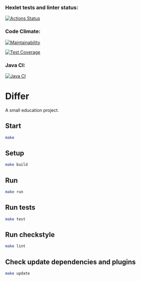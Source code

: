 ### Hexlet tests and linter status:
[![Actions Status](https://github.com/g0al/java-project-71/actions/workflows/hexlet-check.yml/badge.svg)](https://github.com/g0al/java-project-71/actions)
### Code Climate:
[![Maintainability](https://api.codeclimate.com/v1/badges/7aee28e2d870b2464d3e/maintainability)](https://codeclimate.com/github/g0al/java-project-71/maintainability)

[![Test Coverage](https://api.codeclimate.com/v1/badges/7aee28e2d870b2464d3e/test_coverage)](https://codeclimate.com/github/g0al/java-project-71/test_coverage)
### Java CI:
[![Java CI](https://github.com/g0al/java-project-71/actions/workflows/main.yml/badge.svg)](https://github.com/g0al/java-project-71/actions/workflows/main.yml)

# Differ

A small education project. 

## Start

```bash
make
```

## Setup

```bash
make build
```

## Run

```bash
make run
```

## Run tests

```bash
make test
```

## Run checkstyle

```bash
make lint
```

## Check update dependencies and plugins

```bash
make update
```
